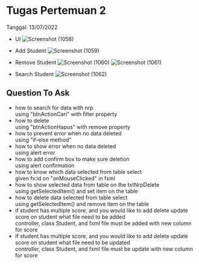 # Tugas Pertemuan 2
Tanggal: 13/07/2022

* UI
![Screenshot (1058)](https://user-images.githubusercontent.com/71547739/178669697-3b6a593d-c0c0-4b89-a56a-2afb6cb6f88f.png)

* Add Student
![Screenshot (1059)](https://user-images.githubusercontent.com/71547739/178669738-770de050-a227-45b2-97a2-c602e8d8617f.png)

* Remove Student
![Screenshot (1060)](https://user-images.githubusercontent.com/71547739/178669746-14aa8df8-b013-43ca-8b6b-fb96cac497c5.png)
![Screenshot (1061)](https://user-images.githubusercontent.com/71547739/178669759-f573ef60-ee64-4253-b046-161171441e6d.png)

* Search Student
![Screenshot (1062)](https://user-images.githubusercontent.com/71547739/178669784-b65eea10-36a3-4b8f-937f-06f0c74e6034.png)

## Question To Ask
* how to search for data with nrp<br>
  using "btnActionCari" with filter property
* how to delete<br>
  using "btnActionHapus" with remove property
* how to prevent error when no data deleted<br>
  using "if-else method"
* how to show error when no data deleted<br>
  using alert error
* how to add confirm box to make sure deletion<br>
  using alert confirmation
* how to know which data selected from table select<br>
  given fx:id on "onMouseClicked" in fxml
* how to show selected data from table on the txtNrpDelete<br>
  using getSelectedItem() and set item on the table
* how to delete data selected from table select<br>
  using getSelectedItem() and remove item on the table
* if student has multiple score, and you would like to add delete update score on student what file need to be added<br>
  controller, class Student, and fxml file must be added with new column for score
* if student has multiple score, and you would like to add delete update score on student what file need to be updated<br>
  controller, class Student, and fxml file must be update with new column for score
